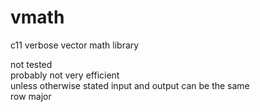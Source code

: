 # vmath
c11 verbose vector math library

not tested  
probably not very efficient  
unless otherwise stated input and output can be the same  
row major  
